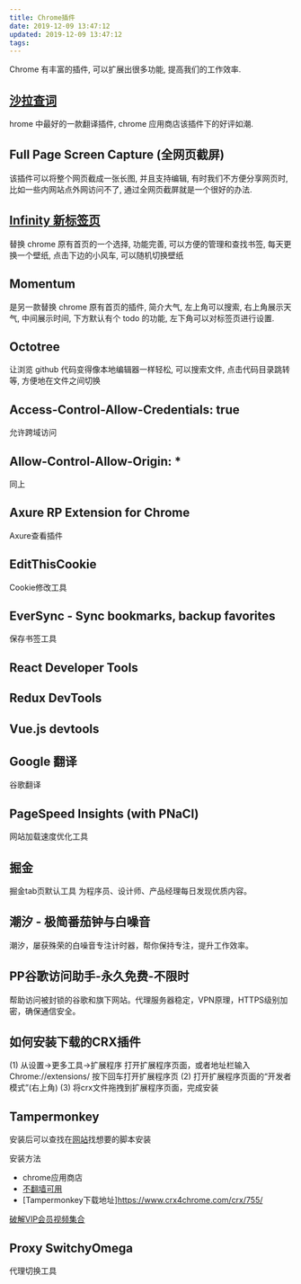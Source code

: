 ```yaml
---
title: Chrome插件
date: 2019-12-09 13:47:12
updated: 2019-12-09 13:47:12
tags:
---
```


Chrome 有丰富的插件, 可以扩展出很多功能, 提高我们的工作效率.

## [沙拉查词](https://saladict.crimx.com/)

hrome 中最好的一款翻译插件, chrome 应用商店该插件下的好评如潮.

## Full Page Screen Capture (全网页截屏)

该插件可以将整个网页截成一张长图, 并且支持编辑, 有时我们不方便分享网页时, 比如一些内网站点外网访问不了, 通过全网页截屏就是一个很好的办法.

<!-- more -->

## [Infinity 新标签页](https://www.infinitynewtab.com/)

替换 chrome 原有首页的一个选择, 功能完善, 可以方便的管理和查找书签, 每天更换一个壁纸, 点击下边的小风车, 可以随机切换壁纸

## Momentum

是另一款替换 chrome 原有首页的插件, 简介大气, 左上角可以搜索, 右上角展示天气, 中间展示时间, 下方默认有个 todo 的功能, 左下角可以对标签页进行设置.

## Octotree

让浏览 github 代码变得像本地编辑器一样轻松, 可以搜索文件, 点击代码目录跳转等, 方便地在文件之间切换

## Access-Control-Allow-Credentials: true

允许跨域访问

## Allow-Control-Allow-Origin: *

同上

## Axure RP Extension for Chrome

Axure查看插件

## EditThisCookie

Cookie修改工具

## EverSync - Sync bookmarks, backup favorites

保存书签工具

## React Developer Tools

## Redux DevTools

## Vue.js devtools

## Google 翻译

谷歌翻译

## PageSpeed Insights (with PNaCl)

网站加载速度优化工具

## 掘金

掘金tab页默认工具
为程序员、设计师、产品经理每日发现优质内容。

## 潮汐 - 极简番茄钟与白噪音

潮汐，屡获殊荣的白噪音专注计时器，帮你保持专注，提升工作效率。

## PP谷歌访问助手-永久免费-不限时

帮助访问被封锁的谷歌和旗下网站。代理服务器稳定，VPN原理，HTTPS级别加密，确保通信安全。

## 如何安装下载的CRX插件

(1) 从设置->更多工具->扩展程序 打开扩展程序页面，或者地址栏输入 Chrome://extensions/ 按下回车打开扩展程序页
(2) 打开扩展程序页面的“开发者模式”(右上角)
(3) 将crx文件拖拽到扩展程序页面，完成安装

## Tampermonkey

安装后可以查找在[网站](https://www.tampermonkey.net/scripts.php)找想要的脚本安装

安装方法

- chrome应用商店
- [不翻墙可用](https://www.crx4chrome.com/)
- [Tampermonkey下载地址]<https://www.crx4chrome.com/crx/755/>

[破解VIP会员视频集合](https://greasyfork.org/zh-CN/users/104201-%E9%BB%84%E7%9B%90)

## Proxy SwitchyOmega

代理切换工具
